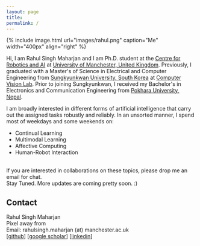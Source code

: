 ```yaml
---
layout: page
title: 
permalink: /
---
```

{% include image.html url="images/rahul.png" caption="Me" width="400px" align="right" %}

Hi, I am Rahul Singh Maharjan and I am Ph.D. student at the [Centre for Robotics and AI][Centre for Robotics and AI] at [University of Manchester, United Kingdom][University of Manchester, United Kingdom]. Previously, I graduated with a Master's of Science in Electrical and Computer Engineering from [Sungkyunkwan University, South Korea][Sungkyunkwan University, South Korea] at [Computer Vision Lab][Computer Vision Lab].  Prior to joining Sungkyunkwan, I received my Bachelor's in Electronics and Communication Engineering from [Pokhara University, Nepal][Pokhara University, Nepal].
<br/>

I am broadly interested in different forms of artificial intelligence that carry out the assigned tasks robustly and reliably. In an unsorted manner, I spend most of weekdays and some weekends on:

* Continual Learning
* Multimodal Learning
* Affective Computing
* Human-Robot Interaction

<br/>
If you are interested in collaborations on these topics, please drop me an email for chat.
<br/>
<!-- Apart from above, I frequently autodidactic myself on different topics such as **Stoic**,  **social choice theory** and more. -->
Stay Tuned. More updates are coming pretty soon. :)

## Contact

Rahul Singh Maharjan <br/>
Pixel away from <br/>
Email: rahulsingh.maharjan (at) manchester.ac.uk <br/>
[[github][github]] [[google scholar][google scholar]] [[linkedin][linkedin]]

[Sungkyunkwan University, South Korea]: https://www.skku.edu/eng/
[Pokhara University, Nepal]: https://pu.edu.np/
[Computer Vision Lab]: http://vision.skku.ac.kr/
[University of Manchester, United Kingdom]: https://www.manchester.ac.uk/
[github]: https://github.com/rahullabs
[linkedin]: https://www.linkedin.com/in/rahullabs/
[google scholar]: https://scholar.google.com/citations?user=oKwgFZMAAAAJ&hl=en
[Centre for Robotics and AI]: https://www.robotics.manchester.ac.uk/
